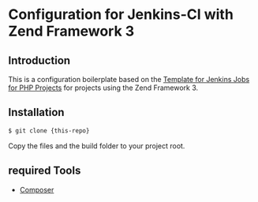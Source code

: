 # Configuration for Jenkins-CI with Zend Framework 3

## Introduction
This is a configuration boilerplate based on the [Template for Jenkins Jobs for PHP Projects](http://jenkins-php.org/) for projects using
the Zend Framework 3.

## Installation
```bash
$ git clone {this-repo}
```

Copy the files and the build folder to your project root.

## required Tools
* [Composer](http://getcomposer.org/)
